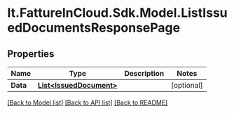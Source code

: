 # It.FattureInCloud.Sdk.Model.ListIssuedDocumentsResponsePage

## Properties

Name | Type | Description | Notes
------------ | ------------- | ------------- | -------------
**Data** | [**List&lt;IssuedDocument&gt;**](IssuedDocument.md) |  | [optional] 

[[Back to Model list]](../../README.md#documentation-for-models) [[Back to API list]](../../README.md#documentation-for-api-endpoints) [[Back to README]](../../README.md)

